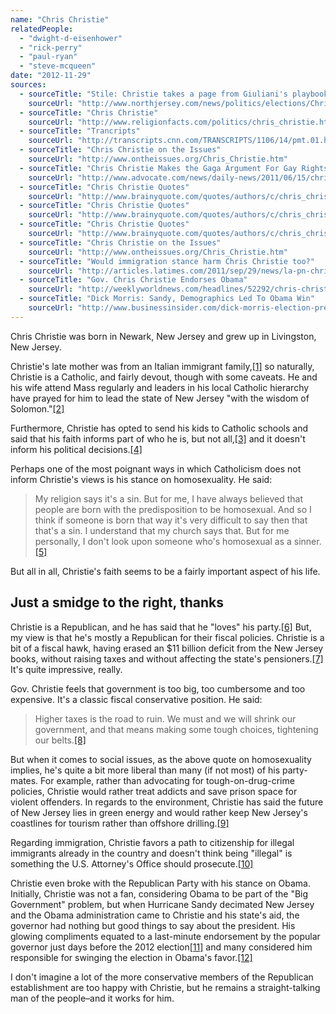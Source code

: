 ```yaml
---
name: "Chris Christie"
relatedPeople:
  - "dwight-d-eisenhower"
  - "rick-perry"
  - "paul-ryan"
  - "steve-mcqueen"
date: "2012-11-29"
sources:
  - sourceTitle: "Stile: Christie takes a page from Giuliani's playbook"
    sourceUrl: "http://www.northjersey.com/news/politics/elections/Christie_takes_a_page_from_Giulianis_playbook.html"
  - sourceTitle: "Chris Christie"
    sourceUrl: "http://www.religionfacts.com/politics/chris_christie.htm"
  - sourceTitle: "Trancripts"
    sourceUrl: "http://transcripts.cnn.com/TRANSCRIPTS/1106/14/pmt.01.html"
  - sourceTitle: "Chris Christie on the Issues"
    sourceUrl: "http://www.ontheissues.org/Chris_Christie.htm"
  - sourceTitle: "Chris Christie Makes the Gaga Argument For Gay Rights"
    sourceUrl: "http://www.advocate.com/news/daily-news/2011/06/15/chris-christie-makes-gaga-argument-gay-rights"
  - sourceTitle: "Chris Christie Quotes"
    sourceUrl: "http://www.brainyquote.com/quotes/authors/c/chris_christie.html"
  - sourceTitle: "Chris Christie Quotes"
    sourceUrl: "http://www.brainyquote.com/quotes/authors/c/chris_christie_3.html"
  - sourceTitle: "Chris Christie Quotes"
    sourceUrl: "http://www.brainyquote.com/quotes/authors/c/chris_christie.html"
  - sourceTitle: "Chris Christie on the Issues"
    sourceUrl: "http://www.ontheissues.org/Chris_Christie.htm"
  - sourceTitle: "Would immigration stance harm Chris Christie too?"
    sourceUrl: "http://articles.latimes.com/2011/sep/29/news/la-pn-christie-immigration-20110929"
  - sourceTitle: "Gov. Chris Christie Endorses Obama"
    sourceUrl: "http://weeklyworldnews.com/headlines/52292/chris-christie-endorses-obama/"
  - sourceTitle: "Dick Morris: Sandy, Demographics Led To Obama Win"
    sourceUrl: "http://www.businessinsider.com/dick-morris-election-prediction-obama-win-sandy-christie-chris-2012-11"
---
```


Chris Christie was born in Newark, New Jersey and grew up in Livingston, New Jersey.

Christie's late mother was from an Italian immigrant family,<a class="source-citation" href="http://www.northjersey.com/news/politics/elections/Christie_takes_a_page_from_Giulianis_playbook.html" title="Stile: Christie takes a page from Giuliani&apos;s playbook">[1]</a> so naturally, Christie is a Catholic, and fairly devout, though with some caveats. He and his wife attend Mass regularly and leaders in his local Catholic hierarchy have prayed for him to lead the state of New Jersey "with the wisdom of Solomon."<a class="source-citation" href="http://www.religionfacts.com/politics/chris_christie.htm" title="Chris Christie">[2]</a>

Furthermore, Christie has opted to send his kids to Catholic schools and said that his faith informs part of who he is, but not all,<a class="source-citation" href="http://transcripts.cnn.com/TRANSCRIPTS/1106/14/pmt.01.html" title="Trancripts">[3]</a> and it doesn't inform his political decisions.<a class="source-citation" href="http://www.ontheissues.org/Chris_Christie.htm" title="Chris Christie on the Issues">[4]</a>

Perhaps one of the most poignant ways in which Catholicism does not inform Christie's views is his stance on homosexuality. He said:

>My religion says it's a sin. But for me, I have always believed that people are born with the predisposition to be homosexual. And so I think if someone is born that way it's very difficult to say then that that's a sin. I understand that my church says that. But for me personally, I don't look upon someone who's homosexual as a sinner.<a class="source-citation" href="http://www.advocate.com/news/daily-news/2011/06/15/chris-christie-makes-gaga-argument-gay-rights" title="Chris Christie Makes the Gaga Argument For Gay Rights">[5]</a>

But all in all, Christie's faith seems to be a fairly important aspect of his life.


## Just a smidge to the right, thanks

Christie is a Republican, and he has said that he "loves" his party.<a class="source-citation" href="http://www.brainyquote.com/quotes/authors/c/chris_christie.html" title="Chris Christie Quotes">[6]</a> But, my view is that he's mostly a Republican for their fiscal policies. Christie is a bit of a fiscal hawk, having erased an $11 billion deficit from the New Jersey books, without raising taxes and without affecting the state's pensioners.<a class="source-citation" href="http://www.brainyquote.com/quotes/authors/c/chris_christie_3.html" title="Chris Christie Quotes">[7]</a> It's quite impressive, really.

Gov. Christie feels that government is too big, too cumbersome and too expensive. It's a classic fiscal conservative position. He said:

>Higher taxes is the road to ruin. We must and we will shrink our government, and that means making some tough choices, tightening our belts.<a class="source-citation" href="http://www.brainyquote.com/quotes/authors/c/chris_christie.html" title="Chris Christie Quotes">[8]</a>

But when it comes to social issues, as the above quote on homosexuality implies, he's quite a bit more liberal than many (if not most) of his party-mates. For example, rather than advocating for tough-on-drug-crime policies, Christie would rather treat addicts and save prison space for violent offenders. In regards to the environment, Christie has said the future of New Jersey lies in green energy and would rather keep New Jersey's coastlines for tourism rather than offshore drilling.<a class="source-citation" href="http://www.ontheissues.org/Chris_Christie.htm" title="Chris Christie on the Issues">[9]</a>

Regarding immigration, Christie favors a path to citizenship for illegal immigrants already in the country and doesn't think being "illegal" is something the U.S. Attorney's Office should prosecute.<a class="source-citation" href="http://articles.latimes.com/2011/sep/29/news/la-pn-christie-immigration-20110929" title="Would immigration stance harm Chris Christie too?">[10]</a>

Christie even broke with the Republican Party with his stance on Obama. Initially, Christie was not a fan, considering Obama to be part of the "Big Government" problem, but when Hurricane Sandy decimated New Jersey and the Obama administration came to Christie and his state's aid, the governor had nothing but good things to say about the president. His glowing compliments equated to a last-minute endorsement by the popular governor just days before the 2012 election<a class="source-citation" href="http://weeklyworldnews.com/headlines/52292/chris-christie-endorses-obama/" title="Gov. Chris Christie Endorses Obama">[11]</a> and many considered him responsible for swinging the election in Obama's favor.<a class="source-citation" href="http://www.businessinsider.com/dick-morris-election-prediction-obama-win-sandy-christie-chris-2012-11" title="Dick Morris: Sandy, Demographics Led To Obama Win">[12]</a>

I don't imagine a lot of the more conservative members of the Republican establishment are too happy with Christie, but he remains a straight-talking man of the people–and it works for him.